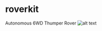 # roverkit
Autonomous 6WD Thumper Rover 
![alt text](http://chambrierg.com/projects/rover/rover.gif)

